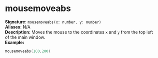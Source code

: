 # mousemoveabs
**Signature:** `mousemoveabs(x: number, y: number)` <br>
**Aliases:** N/A <br>
**Description:** Moves the mouse to the coordinates `x` and `y` from the top left of the main window. <br>
**Example:**
```lua
mousemoveabs(100,200)
```